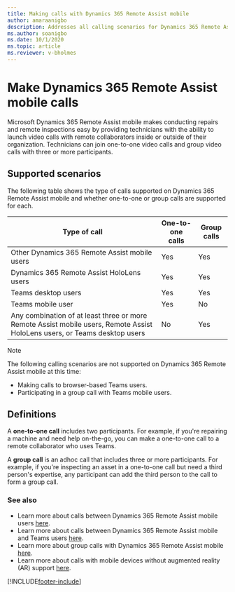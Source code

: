 ```yaml
---
title: Making calls with Dynamics 365 Remote Assist mobile
author: amaraanigbo
description: Addresses all calling scenarios for Dynamics 365 Remote Assist mobile
ms.author: soanigbo
ms.date: 10/1/2020 
ms.topic: article
ms.reviewer: v-bholmes
---
```


# Make Dynamics 365 Remote Assist mobile calls

Microsoft Dynamics 365 Remote Assist mobile makes conducting repairs and remote inspections easy by providing technicians with the ability to launch video calls with remote collaborators inside or outside of their organization. Technicians can join one-to-one video calls and group video calls with three or more participants. 

## Supported scenarios

The following table shows the type of calls supported on Dynamics 365 Remote Assist mobile and whether one-to-one or group calls are supported for each.

|Type of call|One-to-one calls|Group calls|
|----------------------------------------------------------|------------------|--------------------|
|Other Dynamics 365 Remote Assist mobile users|Yes|Yes|
|Dynamics 365 Remote Assist HoloLens users|Yes|Yes|
|Teams desktop users|Yes|Yes|
|Teams mobile user|Yes|No|
|Any combination of at least three or more Remote Assist mobile users, Remote Assist HoloLens users, or Teams desktop users|No|Yes| 

> [!NOTE]
> The following calling scenarios are not supported on Dynamics 365 Remote Assist mobile at this time:
>
> - Making calls to browser-based Teams users.
> - Participating in a group call with Teams mobile users. 

## Definitions 
A **one-to-one call** includes two participants. For example, if you're repairing a machine and need help on-the-go, you can make a one-to-one call to a remote collaborator who uses Teams.

A **group call** is an adhoc call that includes three or more participants. For example, if you're inspecting an asset in a one-to-one call but need a third person's expertise, any participant can add the third person to the call to form a group call.

### See also

- Learn more about calls between Dynamics 365 Remote Assist mobile users [here](remote-assist-mobile-to-remote-assist-mobile-calls.md). 
- Learn more about calls between Dynamics 365 Remote Assist mobile and Teams users [here](remote-assist-mobile-to-teams-calls.md).
- Learn more about group calls with Dynamics 365 Remote Assist mobile [here](group-calling.md).
- Learn more about calls with mobile devices without augmented reality (AR) support [here](calls-using-devices-without-AR.md).


[!INCLUDE[footer-include](../../includes/footer-banner.md)]
